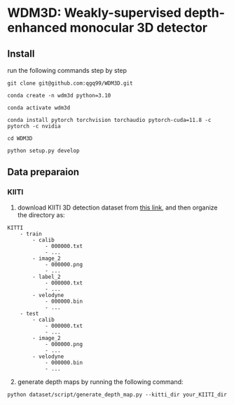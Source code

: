 # WDM3D: Weakly-supervised depth-enhanced monocular 3D detector

## Install

run the following commands step by step

```shell
git clone git@github.com:qgq99/WDM3D.git

conda create -n wdm3d python=3.10

conda activate wdm3d

conda install pytorch torchvision torchaudio pytorch-cuda=11.8 -c pytorch -c nvidia

cd WDM3D

python setup.py develop
```

## Data preparaion
### KIITI
1. download KIITI 3D detection dataset from [this link](https://www.cvlibs.net/datasets/kitti/eval_object.php?obj_benchmark=3d), and then organize the directory as:
```
KITTI
    - train
        - calib
            - 000000.txt
            - ...
        - image_2
            - 000000.png
            - ...
        - label_2
            - 000000.txt
            - ...
        - velodyne
            - 000000.bin
            - ...
    - test
        - calib
            - 000000.txt
            - ...
        - image_2
            - 000000.png
            - ...
        - velodyne
            - 000000.bin
            - ...
```
2. generate depth maps by running the following command:
```
python dataset/script/generate_depth_map.py --kitti_dir your_KIITI_dir
```